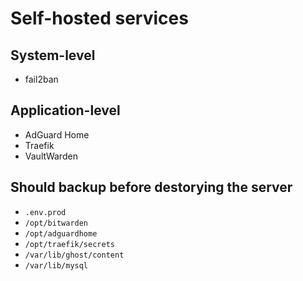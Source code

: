 # Self-hosted services

## System-level
- fail2ban

## Application-level
- AdGuard Home
- Traefik
- VaultWarden

## Should backup before destorying the server
- `.env.prod`
- `/opt/bitwarden`
- `/opt/adguardhome`
- `/opt/traefik/secrets`
- `/var/lib/ghost/content`
- `/var/lib/mysql`
